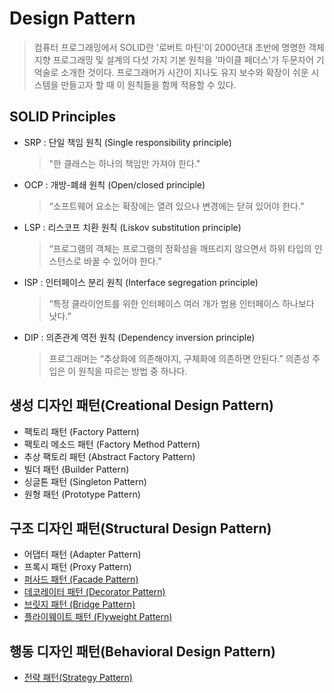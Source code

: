 # Design Pattern
 > 컴퓨터 프로그래밍에서 SOLID란 '로버트 마틴'이 2000년대 초반에 명명한 객체 지향 프로그래밍 및 설계의 다섯 가지 기본 원칙을 '마이클 페더스'가 두문자어 기억술로 소개한 것이다. 프로그래머가 시간이 지나도 유지 보수와 확장이 쉬운 시스템을 만들고자 할 때 이 원칙들을 함께 적용할 수 있다.
 
 ## SOLID Principles
  * SRP : 단일 책임 원칙 (Single responsibility principle)
       > "한 클래스는 하나의 책임만 가져야 한다."
  * OCP : 개방-폐쇄 원칙 (Open/closed principle)
       > “소프트웨어 요소는 확장에는 열려 있으나 변경에는 닫혀 있어야 한다.”
  * LSP : 리스코프 치환 원칙 (Liskov substitution principle)
       > “프로그램의 객체는 프로그램의 정확성을 깨뜨리지 않으면서 하위 타입의 인스턴스로 바꿀 수 있어야 한다.”
  * ISP : 인터페이스 분리 원칙 (Interface segregation principle)
       > “특정 클라이언트를 위한 인터페이스 여러 개가 범용 인터페이스 하나보다 낫다.”
  * DIP : 의존관계 역전 원칙 (Dependency inversion principle)
       > 프로그래머는 “추상화에 의존해야지, 구체화에 의존하면 안된다.” 의존성 주입은 이 원칙을 따르는 방법 중 하나다.
  
 ## 생성 디자인 패턴(Creational Design Pattern)
  * 팩토리 패턴 (Factory Pattern)
  * 팩토리 메소드 패턴 (Factory Method Pattern)
  * 추상 팩토리 패턴 (Abstract Factory Pattern)
  * 빌더 패턴 (Builder Pattern)
  * 싱글톤 패턴 (Singleton Pattern)
  * 원형 패턴 (Prototype Pattern)
 
 ## 구조 디자인 패턴(Structural Design Pattern)
  * 어댑터 패턴 (Adapter Pattern)
  * 프록시 패턴 (Proxy Pattern)
  * [퍼사드 패턴 (Facade Pattern)](https://github.com/soneg4rizzle/Design-Pattern/tree/main/Facade%20Pattern)
  * [데코레이터 패턴 (Decorator Pattern)](https://github.com/soneg4rizzle/Design-Pattern/tree/main/Decorator%20Pattern)
  * [브릿지 패턴 (Bridge Pattern)](https://github.com/soneg4rizzle/Design-Pattern/tree/main/Bridge%20Pattern)
  * [플라이웨이트 패턴 (Flyweight Pattern)](https://github.com/soneg4rizzle/Design-Pattern/tree/main/Flyweight%20Pattern)
  
 ## 행동 디자인 패턴(Behavioral Design Pattern)
  * [전략 패턴(Strategy Pattern)](https://github.com/soneg4rizzle/Design-Pattern/blob/main/Strategy%20Pattern/README.md)
 
 
